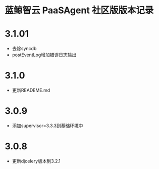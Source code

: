 # 蓝鲸智云 PaaSAgent 社区版版本记录

# 3.1.01
- 去除syncdb
- postEventLog增加错误日志输出

# 3.1.0
- 更新READEME.md

# 3.0.9
- 添加supervisor=3.3.3到基础环境中

# 3.0.8
- 更新djcelery版本到3.2.1
